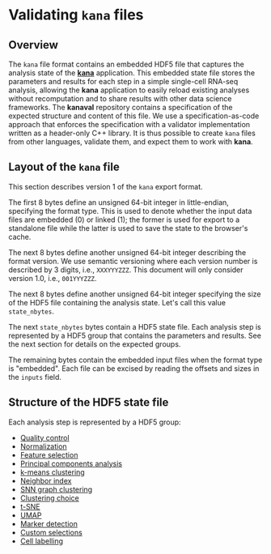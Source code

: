 # Validating `kana` files

## Overview

The `kana` file format contains an embedded HDF5 file that captures the analysis state of the [**kana**](https://github.com/jkanche/kana) application.
This embedded state file stores the parameters and results for each step in a simple single-cell RNA-seq analysis,
allowing the **kana** application to easily reload existing analyses without recomputation and to share results with other data science frameworks.
The **kanaval** repository contains a specification of the expected structure and content of this file.
We use a specification-as-code approach that enforces the specification with a validator implementation written as a header-only C++ library.
It is thus possible to create `kana` files from other languages, validate them, and expect them to work with **kana**.

## Layout of the `kana` file

This section describes version 1 of the `kana` export format.

The first 8 bytes define an unsigned 64-bit integer in little-endian, specifying the format type.
This is used to denote whether the input data files are embedded (0) or linked (1);
the former is used for export to a standalone file while the latter is used to save the state to the browser's cache.

The next 8 bytes define another unsigned 64-bit integer describing the format version.
We use semantic versioning where each version number is described by 3 digits, i.e., `XXXYYYZZZ`.
This document will only consider version 1.0, i.e., `001YYYZZZ`.

The next 8 bytes define another unsigned 64-bit integer specifying the size of the HDF5 file containing the analysis state.
Let's call this value `state_nbytes`.

The next `state_nbytes` bytes contain a HDF5 state file.
Each analysis step is represented by a HDF5 group that contains the parameters and results.
See the next section for details on the expected groups.

The remaining bytes contain the embedded input files when the format type is "embedded".
Each file can be excised by reading the offsets and sizes in the `inputs` field.

## Structure of the HDF5 state file

Each analysis step is represented by a HDF5 group:

- [Quality control](https://ltla.github.io/kanaval/quality__control_8hpp.html)
- [Normalization](https://ltla.github.io/kanaval/normalization_8hpp.html)
- [Feature selection](https://ltla.github.io/kanaval/feature__selection_8hpp.html)
- [Principal components analysis](https://ltla.github.io/kanaval/principal__components__analysis_8hpp.html)
- [k-means clustering](https://ltla.github.io/kanaval/kmeans__cluster_8hpp.html)
- [Neighbor index](https://ltla.github.io/kanaval/neighbor__index_8hpp.html)
- [SNN graph clustering](https://ltla.github.io/kanaval/snn__graph__cluster_8hpp.html)
- [Clustering choice](https://ltla.github.io/kanaval/choose__clustering_8hpp.html)
- [t-SNE](https://ltla.github.io/kanaval/tsne_8hpp.html)
- [UMAP](https://ltla.github.io/kanaval/umap_8hpp.html)
- [Marker detection](https://ltla.github.io/kanaval/marker__detection_8hpp.html)
- [Custom selections](https://ltla.github.io/kanaval/custom__selections_8hpp.html)
- [Cell labelling](https://ltla.github.io/kanaval/cell__labelling_8hpp.html)
